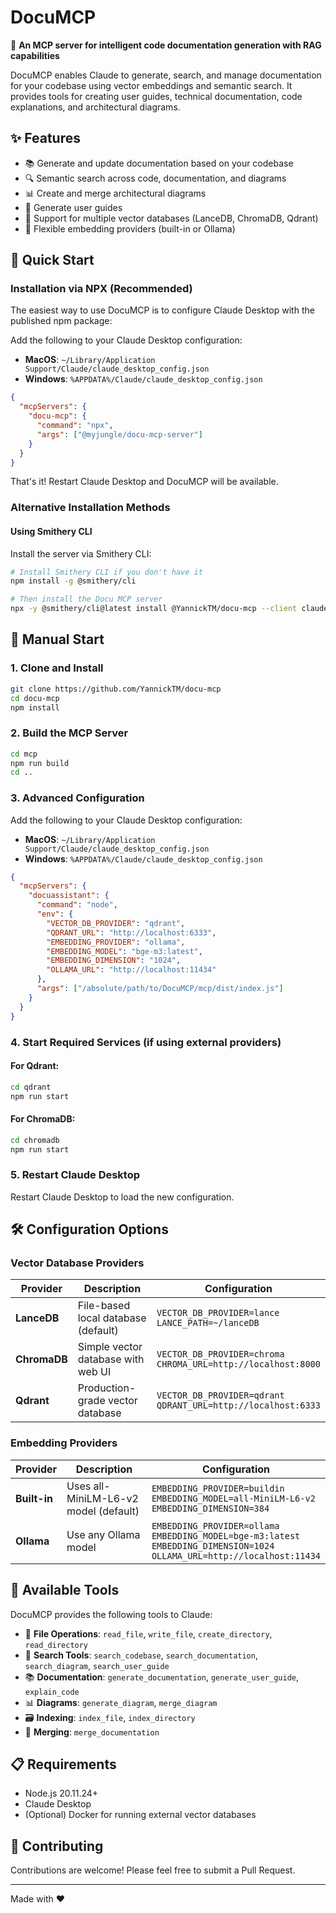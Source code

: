# DocuMCP

🤖 **An MCP server for intelligent code documentation generation with RAG capabilities**

DocuMCP enables Claude to generate, search, and manage documentation for your codebase using vector embeddings and semantic search. It provides tools for creating user guides, technical documentation, code explanations, and architectural diagrams.

## ✨ Features

- 📚 Generate and update documentation based on your codebase
- 🔍 Semantic search across code, documentation, and diagrams
- 📊 Create and merge architectural diagrams
- 📝 Generate user guides
- 💾 Support for multiple vector databases (LanceDB, ChromaDB, Qdrant)
- 🧠 Flexible embedding providers (built-in or Ollama)

## 🚀 Quick Start

### Installation via NPX (Recommended)

The easiest way to use DocuMCP is to configure Claude Desktop with the published npm package:

Add the following to your Claude Desktop configuration:

- **MacOS**: `~/Library/Application Support/Claude/claude_desktop_config.json`
- **Windows**: `%APPDATA%/Claude/claude_desktop_config.json`

```json
{
  "mcpServers": {
    "docu-mcp": {
      "command": "npx",
      "args": ["@myjungle/docu-mcp-server"]
    }
  }
}
```

That's it! Restart Claude Desktop and DocuMCP will be available.

### Alternative Installation Methods

#### Using Smithery CLI

Install the server via Smithery CLI:

```bash
# Install Smithery CLI if you don't have it
npm install -g @smithery/cli

# Then install the Docu MCP server
npx -y @smithery/cli@latest install @YannickTM/docu-mcp --client claude
```

## 🚀 Manual Start

### 1. Clone and Install

```bash
git clone https://github.com/YannickTM/docu-mcp
cd docu-mcp
npm install
```

### 2. Build the MCP Server

```bash
cd mcp
npm run build
cd ..
```

### 3. Advanced Configuration

Add the following to your Claude Desktop configuration:

- **MacOS**: `~/Library/Application Support/Claude/claude_desktop_config.json`
- **Windows**: `%APPDATA%/Claude/claude_desktop_config.json`

```json
{
  "mcpServers": {
    "docuassistant": {
      "command": "node",
      "env": {
        "VECTOR_DB_PROVIDER": "qdrant",
        "QDRANT_URL": "http://localhost:6333",
        "EMBEDDING_PROVIDER": "ollama",
        "EMBEDDING_MODEL": "bge-m3:latest",
        "EMBEDDING_DIMENSION": "1024",
        "OLLAMA_URL": "http://localhost:11434"
      },
      "args": ["/absolute/path/to/DocuMCP/mcp/dist/index.js"]
    }
  }
}
```

### 4. Start Required Services (if using external providers)

#### For Qdrant:

```bash
cd qdrant
npm run start
```

#### For ChromaDB:

```bash
cd chromadb
npm run start
```

### 5. Restart Claude Desktop

Restart Claude Desktop to load the new configuration.

## 🛠️ Configuration Options

### Vector Database Providers

| Provider     | Description                         | Configuration                                                      |
| ------------ | ----------------------------------- | ------------------------------------------------------------------ |
| **LanceDB**  | File-based local database (default) | `VECTOR_DB_PROVIDER=lance`<br/>`LANCE_PATH=~/lanceDB`              |
| **ChromaDB** | Simple vector database with web UI  | `VECTOR_DB_PROVIDER=chroma`<br/>`CHROMA_URL=http://localhost:8000` |
| **Qdrant**   | Production-grade vector database    | `VECTOR_DB_PROVIDER=qdrant`<br/>`QDRANT_URL=http://localhost:6333` |

### Embedding Providers

| Provider     | Description                           | Configuration                                                                                                                          |
| ------------ | ------------------------------------- | -------------------------------------------------------------------------------------------------------------------------------------- |
| **Built-in** | Uses all-MiniLM-L6-v2 model (default) | `EMBEDDING_PROVIDER=buildin`<br/>`EMBEDDING_MODEL=all-MiniLM-L6-v2`<br/>`EMBEDDING_DIMENSION=384`                                      |
| **Ollama**   | Use any Ollama model                  | `EMBEDDING_PROVIDER=ollama`<br/>`EMBEDDING_MODEL=bge-m3:latest`<br/>`EMBEDDING_DIMENSION=1024`<br/>`OLLAMA_URL=http://localhost:11434` |

## 🔧 Available Tools

DocuMCP provides the following tools to Claude:

- 📁 **File Operations**: `read_file`, `write_file`, `create_directory`, `read_directory`
- 🔎 **Search Tools**: `search_codebase`, `search_documentation`, `search_diagram`, `search_user_guide`
- 📚 **Documentation**: `generate_documentation`, `generate_user_guide`, `explain_code`
- 📊 **Diagrams**: `generate_diagram`, `merge_diagram`
- 🗃️ **Indexing**: `index_file`, `index_directory`
- 🔀 **Merging**: `merge_documentation`

## 📋 Requirements

- Node.js 20.11.24+
- Claude Desktop
- (Optional) Docker for running external vector databases

## 🤝 Contributing

Contributions are welcome! Please feel free to submit a Pull Request.

---

Made with ❤️
